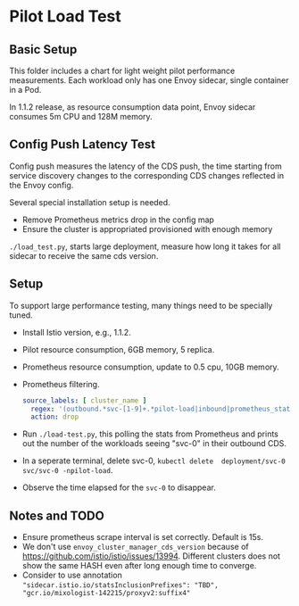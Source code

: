 # Pilot Load Test

## Basic Setup

This folder includes a chart for light weight pilot performance measurements. Each workload only has
one Envoy sidecar, single container in a Pod.

In 1.1.2 release, as resource consumption data point,
Envoy sidecar consumes 5m CPU and 128M memory.

## Config Push Latency Test

Config push measures the latency of the CDS push, the time starting from service discovery
changes to the corresponding CDS changes reflected in the Envoy config.

Several special installation setup is needed.

- Remove Prometheus metrics drop in the config map
- Ensure the cluster is appropriated provisioned with enough memory

`./load_test.py`, starts large deployment, measure how long it takes for all
sidecar to receive the same cds version.

## Setup

To support large performance testing, many things need to be specially tuned.

- Install Istio version, e.g., 1.1.2.
- Pilot resource consumption, 6GB memory, 5 replica.
- Prometheus resource consumption, update to 0.5 cpu, 10GB memory.
- Prometheus filtering.

  ```yaml
  source_labels: [ cluster_name ]
    regex: '(outbound.*svc-[1-9]+.*pilot-load|inbound|prometheus_stats).*'
    action: drop
  ```

- Run `./load-test.py`, this polling the stats from Prometheus and prints out the number of the
workloads seeing "svc-0" in their outbound CDS.
- In a seperate terminal, delete svc-0, `kubectl delete  deployment/svc-0 svc/svc-0 -npilot-load`.
- Observe the time elapsed for the `svc-0` to disappear.

## Notes and TODO

- Ensure prometheus scrape interval is set correctly. Default is 15s.
- We don't use `envoy_cluster_manager_cds_version` because of https://github.com/istio/istio/issues/13994.
Different clusters does not show the same HASH even after long enough time to converge.
- Consider to use annotation
  `"sidecar.istio.io/statsInclusionPrefixes": "TBD", "gcr.io/mixologist-142215/proxyv2:suffix4"`
